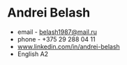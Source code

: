 # Andrei Belash


* email - belash1987@mail.ru
* phone - +375 29 288 04 11
* www.linkedin.com/in/andrei-belash
* English A2
